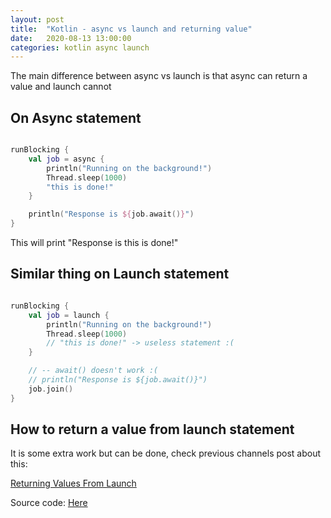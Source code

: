 ```yaml
---
layout: post
title:  "Kotlin - async vs launch and returning value"
date:   2020-08-13 13:00:00
categories: kotlin async launch
---
```


The main difference between async vs launch is that async can return a value and launch cannot

## On Async statement

```kotlin

runBlocking {
    val job = async {
        println("Running on the background!")
        Thread.sleep(1000)
        "this is done!"
    }

    println("Response is ${job.await()}")
}

```

This will print "Response is this is done!"

## Similar thing on Launch statement

```kotlin

runBlocking {
    val job = launch {
        println("Running on the background!")
        Thread.sleep(1000)
        // "this is done!" -> useless statement :(
    }

    // -- await() doesn't work :(
    // println("Response is ${job.await()}") 
    job.join()
}

```

## How to return a value from launch statement

It is some extra work but can be done, check previous channels post about this:

[Returning Values From Launch](http://mussatto.github.io/kotlin/channel/coroutine/consumer/queue/2020/08/13/kotlin-channels.html)

Source code: [Here](https://github.com/mussatto/kotlinlab/blob/master/src/test/kotlin/mussatto/lab/AsyncLaunchTest.kt)